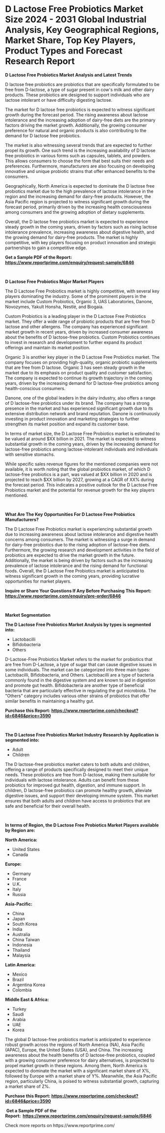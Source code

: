 <p><h1>D Lactose Free Probiotics Market Size 2024 - 2031 Global Industrial Analysis, Key Geographical Regions, Market Share, Top Key Players, Product Types and Forecast Research Report</h1></p><p><strong>D Lactose Free Probiotics Market Analysis and Latest Trends</strong></p>
<p><p>D lactose free probiotics are probiotics that are specifically formulated to be free from D-lactose, a type of sugar present in cow's milk and other dairy products. These probiotics are designed to support individuals who are lactose intolerant or have difficulty digesting lactose.</p><p>The market for D lactose free probiotics is expected to witness significant growth during the forecast period. The rising awareness about lactose intolerance and the increasing adoption of dairy-free diets are the primary factors driving the market growth. Additionally, the growing consumer preference for natural and organic products is also contributing to the demand for D lactose free probiotics.</p><p>The market is also witnessing several trends that are expected to further propel its growth. One such trend is the increasing availability of D lactose free probiotics in various forms such as capsules, tablets, and powders. This allows consumers to choose the form that best suits their needs and preferences. Furthermore, manufacturers are also focusing on developing innovative and unique probiotic strains that offer enhanced benefits to the consumers.</p><p>Geographically, North America is expected to dominate the D lactose free probiotics market due to the high prevalence of lactose intolerance in the region and the increasing demand for dairy-free products. However, the Asia Pacific region is projected to witness significant growth during the forecast period, primarily driven by the increasing health consciousness among consumers and the growing adoption of dietary supplements.</p><p>Overall, the D lactose free probiotics market is expected to experience steady growth in the coming years, driven by factors such as rising lactose intolerance prevalence, increasing awareness about digestive health, and the growing demand for dairy-free products. The market is highly competitive, with key players focusing on product innovation and strategic partnerships to gain a competitive edge.</p></p>
<p><strong>Get a Sample PDF of the Report:&nbsp; <a href="https://www.reportprime.com/enquiry/request-sample/6846">https://www.reportprime.com/enquiry/request-sample/6846</a></strong></p>
<p>&nbsp;</p>
<p><strong>D Lactose Free Probiotics Major Market Players</strong></p>
<p><p>The D Lactose Free Probiotics market is highly competitive, with several key players dominating the industry. Some of the prominent players in the market include Custom Probiotics, Organic 3, UAS Laboratories, Danone, Novozymes, Yakult Honsha, Nestlé, and Biogaia.</p><p>Custom Probiotics is a leading player in the D Lactose Free Probiotics market. They offer a wide range of probiotic products that are free from D lactose and other allergens. The company has experienced significant market growth in recent years, driven by increased consumer awareness about the benefits of D lactose-free probiotics. Custom Probiotics continues to invest in research and development to further expand its product offerings and maintain its market position.</p><p>Organic 3 is another key player in the D Lactose Free Probiotics market. The company focuses on providing high-quality, organic probiotic supplements that are free from D lactose. Organic 3 has seen steady growth in the market due to its emphasis on product quality and customer satisfaction. The company is expected to continue its growth trajectory in the coming years, driven by the increasing demand for D lactose-free probiotics among health-conscious consumers.</p><p>Danone, one of the global leaders in the dairy industry, also offers a range of D lactose-free probiotics under its brand. The company has a strong presence in the market and has experienced significant growth due to its extensive distribution network and brand reputation. Danone is continuously investing in product innovation and marketing strategies to further strengthen its market position and expand its customer base.</p><p>In terms of market size, the D Lactose Free Probiotics market is estimated to be valued at around $XX billion in 2021. The market is expected to witness substantial growth in the coming years, driven by the increasing demand for lactose-free probiotics among lactose-intolerant individuals and individuals with sensitive stomachs.</p><p>While specific sales revenue figures for the mentioned companies were not available, it is worth noting that the global probiotics market, of which D lactose-free probiotics is a part, was valued at $XX billion in 2020 and is projected to reach $XX billion by 2027, growing at a CAGR of XX% during the forecast period. This indicates a positive outlook for the D Lactose Free Probiotics market and the potential for revenue growth for the key players mentioned.</p></p>
<p>&nbsp;</p>
<p><strong>What Are The Key Opportunities For D Lactose Free Probiotics Manufacturers?</strong></p>
<p><p>The D Lactose Free Probiotics market is experiencing substantial growth due to increasing awareness about lactose intolerance and digestive health concerns among consumers. The market is witnessing a surge in demand for dairy-free probiotics due to the rising adoption of lactose-free diets. Furthermore, the growing research and development activities in the field of probiotics are expected to drive the market growth in the future. Additionally, the market is being driven by factors such as the increasing prevalence of lactose intolerance and the rising demand for functional foods. Overall, the D Lactose Free Probiotics market is anticipated to witness significant growth in the coming years, providing lucrative opportunities for market players.</p></p>
<p><strong>Inquire or Share Your Questions If Any Before Purchasing This Report: <a href="https://www.reportprime.com/enquiry/pre-order/6846">https://www.reportprime.com/enquiry/pre-order/6846</a></strong></p>
<p>&nbsp;</p>
<p><strong>Market Segmentation</strong></p>
<p><strong>The D Lactose Free Probiotics Market Analysis by types is segmented into:</strong></p>
<p><ul><li>Lactobacilli</li><li>Bifidobacteria</li><li>Others</li></ul></p>
<p><p>D-Lactose-Free Probiotics Market refers to the market for probiotics that are free from D-Lactose, a type of sugar that can cause digestive issues in some individuals. The market can be categorized into three main types: Lactobacilli, Bifidobacteria, and Others. Lactobacilli are a type of bacteria commonly found in the digestive system and are known to aid in digestion and promote gut health. Bifidobacteria are another type of beneficial bacteria that are particularly effective in regulating the gut microbiota. The "Others" category includes various other strains of probiotics that offer similar benefits in maintaining a healthy gut.</p></p>
<p><strong>Purchase this Report:&nbsp;<a href="https://www.reportprime.com/checkout?id=6846&price=3590">https://www.reportprime.com/checkout?id=6846&price=3590</a></strong></p>
<p>&nbsp;</p>
<p><strong>The D Lactose Free Probiotics Market Industry Research by Application is segmented into:</strong></p>
<p><ul><li>Adult</li><li>Children</li></ul></p>
<p><p>The D lactose-free probiotics market caters to both adults and children, offering a range of products specifically designed to meet their unique needs. These probiotics are free from D-lactose, making them suitable for individuals with lactose intolerance. Adults can benefit from these probiotics for improved gut health, digestion, and immune support. In children, D lactose-free probiotics can promote healthy growth, alleviate digestive issues, and support their developing immune system. This market ensures that both adults and children have access to probiotics that are safe and beneficial for their overall health.</p></p>
<p>&nbsp;</p>
<p><strong>In terms of Region, the D Lactose Free Probiotics Market Players available by Region are:</strong></p>
<p>
    <p> <strong> North America: </strong>
        <ul>
            <li>United States</li>
            <li>Canada</li>
        </ul>
        </p> 
    <p> <strong> Europe: </strong>
        <ul>
            <li>Germany</li>
            <li>France</li>
            <li>U.K.</li>
            <li>Italy</li>
            <li>Russia</li>
        </ul>
        </p> 
    <p> <strong> Asia-Pacific: </strong>
        <ul>
            <li>China</li>
            <li>Japan</li>
            <li>South Korea</li>
            <li>India</li>
            <li>Australia</li>
            <li>China Taiwan</li>
            <li>Indonesia</li>
            <li>Thailand</li>
            <li>Malaysia</li>
        </ul>
        </p> 
    <p> <strong> Latin America: </strong>
        <ul>
            <li>Mexico</li>
            <li>Brazil</li>
            <li>Argentina Korea</li>
            <li>Colombia</li>
        </ul>
        </p> 
    <p> <strong> Middle East & Africa: </strong>
        <ul>
            <li>Turkey</li>
            <li>Saudi</li>
            <li>Arabia</li>
            <li>UAE</li>
            <li>Korea</li>
        </ul>
    </p>
    </p>
<p><p>The global D lactose-free probiotics market is anticipated to experience robust growth across the regions of North America (NA), Asia Pacific (APAC), Europe, the United States (USA), and China. The increasing awareness about the health benefits of D lactose-free probiotics, coupled with a growing consumer preference for dairy alternatives, is projected to propel market growth in these regions. Among them, North America is expected to dominate the market with a significant market share of X%, followed by Europe with a market share of Y%. Meanwhile, the Asia Pacific region, particularly China, is poised to witness substantial growth, capturing a market share of Z%.</p></p>
<p><strong>Purchase this Report: <a href="https://www.reportprime.com/checkout?id=6846&price=3590">https://www.reportprime.com/checkout?id=6846&price=3590</a></strong></p>
<p>&nbsp;<strong>Get a Sample PDF of the Report:&nbsp;&nbsp;<a href="https://www.reportprime.com/enquiry/request-sample/6846">https://www.reportprime.com/enquiry/request-sample/6846</a></strong></p>
<p><strong></strong></p>
<p>Check more reports on https://www.reportprime.com/</p>